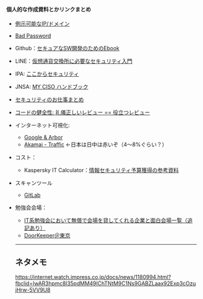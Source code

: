 #### 個人的な作成資料とかリンクまとめ

- [例示可能なIP/ドメイン](Parts/Example-IP-Domain.md)
- [Bad Password](https://github.com/danielmiessler/SecLists/tree/master/Passwords)

- Github：[セキュアなSW開発のためのEbook](https://resources.github.com/downloads/%E3%82%BB%E3%82%AD%E3%83%A5%E3%82%A2%E3%81%AASW%E9%96%8B%E7%99%BA%E3%81%AE%E3%81%9F%E3%82%81%E3%81%AEEbook.pdf)
- LINE：[仮想通貨交換所に必要なセキュリティ入門](https://engineering.linecorp.com/ja/blog/security-crypto-exchange/?utm_source=dlvr.it&utm_medium=twitter)
- IPA: [ここからセキュリティ](https://www.ipa.go.jp/security/kokokara/study/company.html)
- JNSA: [MY CISO ハンドブック](https://www.jnsa.org/result/2019/act_ciso/index.html)
- [セキュリティのお仕事まとめ](https://www.security-design.jp/entry/2019/10/01/232409?fbclid=IwAR3s-VK94AINALPr99-CHZW93L-koBqszjTVFMg2miqApibcO_7TWTzYFqM)
- [コードの健全性: 礼儀正しいレビュー == 役立つレビュー](https://developers-jp.googleblog.com/2019/12/respectful-reviews.html)


- インターネット可視化:
  - [Google & Arbor](http://www.digitalattackmap.com/#anim=1&color=0&country=ALL&list=0&time=17911&view=map)
  - [Akamai - Traffic](https://www.akamai.com/us/en/solutions/intelligent-platform/visualizing-akamai/real-time-web-monitor.jsp) ←日本は日中は赤いぞ（4～8%ぐらい？）
  
- コスト：
  - Kaspersky IT Calculator：[情報セキュリティ予算獲得の参考資料](https://blog.kaspersky.co.jp/calculator-financial-report/17933/)

- スキャンツール
  - [GitLab](https://docs.gitlab.com/ee/user/application_security/sast/)

- 勉強会会場：
  - [IT系勉強会において無償で会場を貸してくれる企業と面白会場一覧（追記あり）](https://hidemi.hatenablog.com/entry/2019/03/05/100357)
  - [DoorKeeper＠東京](https://www.doorkeeper.jp/%E4%BC%9A%E5%A0%B4#13)
  
  -----
  ## ネタメモ
  
  https://internet.watch.impress.co.jp/docs/news/1180994.html?fbclid=IwAR3hpmc8l35pdMM49IChTNtM9C1Ns9GABZLaax92Exp3cOzujHrw-5VV9U8
